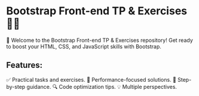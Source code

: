 # Bootstrap Front-end TP & Exercises 👩‍💻

🚀 Welcome to the Bootstrap Front-end TP & Exercises repository! Get ready to boost your HTML, CSS, and JavaScript skills with Bootstrap.

## Features:

✅ Practical tasks and exercises.
🚀 Performance-focused solutions.
📝 Step-by-step guidance.
🔍 Code optimization tips.
💡 Multiple perspectives.
